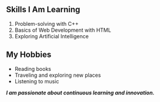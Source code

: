 
## Skills I Am Learning
1. Problem-solving with C++  
2. Basics of Web Development with HTML  
3. Exploring Artificial Intelligence  

## My Hobbies
- Reading books  
- Traveling and exploring new places  
- Listening to music  

**_I am passionate about continuous learning and innovation._**
